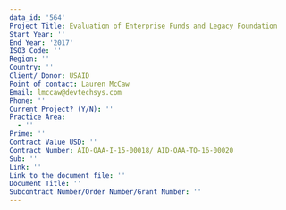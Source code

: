 ```yaml
---
data_id: '564'
Project Title: Evaluation of Enterprise Funds and Legacy Foundation
Start Year: ''
End Year: '2017'
ISO3 Code: ''
Region: ''
Country: ''
Client/ Donor: USAID
Point of contact: Lauren McCaw
Email: lmccaw@devtechsys.com
Phone: ''
Current Project? (Y/N): ''
Practice Area:
  - ''
Prime: ''
Contract Value USD: ''
Contract Number: AID-OAA-I-15-00018/ AID-OAA-TO-16-00020
Sub: ''
Link: ''
Link to the document file: ''
Document Title: ''
Subcontract Number/Order Number/Grant Number: ''
---
```

